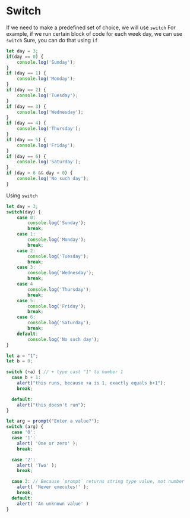 # Switch
If we need to make a predefined set of choice, we will use `switch`
For example, if we run certain block of code for each week day, we can use `switch`
Sure, you can do that using `if`
```js
let day = 3;
if(day == 0) {
    console.log('Sunday');
}
if (day == 1) {
    console.log('Monday');
}
if (day == 2) {
    console.log('Tuesday');
}
if (day == 3) {
    console.log('Wednesday');
}
if (day == 4) {
    console.log('Thursday');
}
if (day == 5) {
    console.log('Friday');
}
if (day == 6) {
    console.log('Saturday');
}
if (day > 6 && day < 0) {
    console.log('No such day');
}
```

Using `switch`
```js
let day = 3;
switch(day) {
    case 0:
        console.log('Sunday');
        break;
    case 1:
        console.log('Monday');
        break;
    case 2:
        console.log('Tuesday');
        break;
    case 3:
        console.log('Wednesday');
        break;
    case 4
        console.log('Thursday');
        break;
    case 5:
        console.log('Friday');
        break;
    case 6:
        console.log('Saturday');
        break;
    default:
        console.log('No such day');
}
```

```js
let a = "1";
let b = 0;

switch (+a) { // + type cast "1" to number 1
  case b + 1:
    alert("this runs, because +a is 1, exactly equals b+1");
    break;

  default:
    alert("this doesn't run");
}
```

```js
let arg = prompt("Enter a value?");
switch (arg) {
  case '0':
  case '1':
    alert( 'One or zero' );
    break;

  case '2':
    alert( 'Two' );
    break;

  case 3: // Because `prompt` returns string type value, not number
    alert( 'Never executes!' );
    break;
  default:
    alert( 'An unknown value' )
}
```